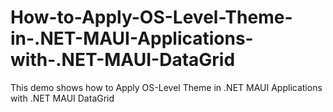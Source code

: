# How-to-Apply-OS-Level-Theme-in-.NET-MAUI-Applications-with-.NET-MAUI-DataGrid
This demo shows how to Apply OS-Level Theme in .NET MAUI Applications with .NET MAUI DataGrid
